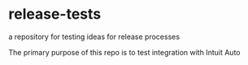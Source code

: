 # release-tests
a repository for testing ideas for release processes

The primary purpose of this repo is to test integration with Intuit Auto
